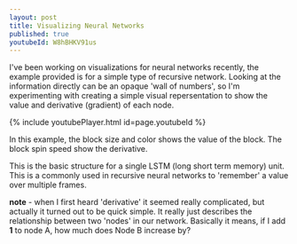 ```yaml
---
layout: post
title: Visualizing Neural Networks
published: true
youtubeId: W8hBHKV91us
---
```


I've been working on visualizations for neural networks recently, the example provided is for a simple type of recursive network. Looking at the information directly can be an opaque 'wall of numbers', so I'm experimenting with creating a simple visual repersentation to show the value and derivative (gradient) of each node.

{% include youtubePlayer.html id=page.youtubeId %}

In this example, the block size and color shows the value of the block. The block spin speed show the derivative. 

This is the basic structure for a single LSTM (long short term memory) unit. This is a commonly used in recursive neural networks to 'remember' a value over multiple frames.

**note** - when I first heard 'derivative' it seemed really complicated, but actually it turned out to be quick simple. It really just describes the relationship between two 'nodes' in our network. Basically it means, if I add **1** to node A, how much does Node B increase by?
